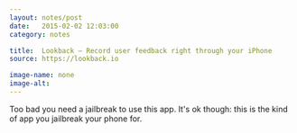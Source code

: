 ```yaml
---
layout: notes/post
date:   2015-02-02 12:03:00
category: notes

title:  Lookback — Record user feedback right through your iPhone
source: https://lookback.io

image-name: none 
image-alt:
---
```

Too bad you need a jailbreak to use this app. It's ok though: this is the kind of app you jailbreak your phone for.

